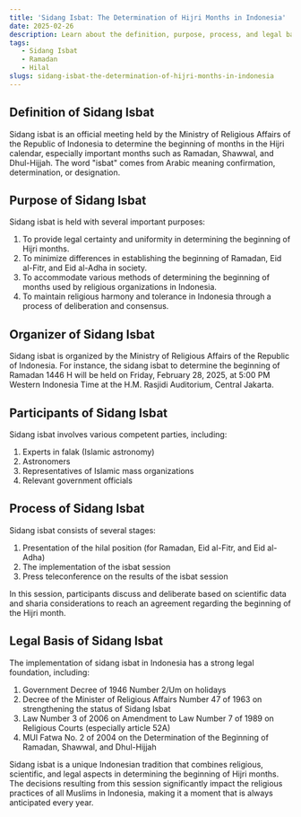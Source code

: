 ```yaml
---
title: 'Sidang Isbat: The Determination of Hijri Months in Indonesia'
date: 2025-02-26
description: Learn about the definition, purpose, process, and legal basis of Sidang Isbat, Indonesia's unique tradition in determining the beginning of Hijri months such as Ramadan, Shawwal, and Dhul-Hijjah.
tags:
   - Sidang Isbat
   - Ramadan
   - Hilal
slugs: sidang-isbat-the-determination-of-hijri-months-in-indonesia
---
```


## Definition of Sidang Isbat

Sidang isbat is an official meeting held by the Ministry of Religious Affairs of the Republic of Indonesia to determine the beginning of months in the Hijri calendar, especially important months such as Ramadan, Shawwal, and Dhul-Hijjah. The word "isbat" comes from Arabic meaning confirmation, determination, or designation.

## Purpose of Sidang Isbat

Sidang isbat is held with several important purposes:

1. To provide legal certainty and uniformity in determining the beginning of Hijri months.
2. To minimize differences in establishing the beginning of Ramadan, Eid al-Fitr, and Eid al-Adha in society.
3. To accommodate various methods of determining the beginning of months used by religious organizations in Indonesia.
4. To maintain religious harmony and tolerance in Indonesia through a process of deliberation and consensus.

## Organizer of Sidang Isbat

Sidang isbat is organized by the Ministry of Religious Affairs of the Republic of Indonesia. For instance, the sidang isbat to determine the beginning of Ramadan 1446 H will be held on Friday, February 28, 2025, at 5:00 PM Western Indonesia Time at the H.M. Rasjidi Auditorium, Central Jakarta.

## Participants of Sidang Isbat

Sidang isbat involves various competent parties, including:

1. Experts in falak (Islamic astronomy)
2. Astronomers
3. Representatives of Islamic mass organizations
4. Relevant government officials

## Process of Sidang Isbat

Sidang isbat consists of several stages:

1. Presentation of the hilal position (for Ramadan, Eid al-Fitr, and Eid al-Adha)
2. The implementation of the isbat session
3. Press teleconference on the results of the isbat session

In this session, participants discuss and deliberate based on scientific data and sharia considerations to reach an agreement regarding the beginning of the Hijri month.

## Legal Basis of Sidang Isbat

The implementation of sidang isbat in Indonesia has a strong legal foundation, including:

1. Government Decree of 1946 Number 2/Um on holidays
2. Decree of the Minister of Religious Affairs Number 47 of 1963 on strengthening the status of Sidang Isbat
3. Law Number 3 of 2006 on Amendment to Law Number 7 of 1989 on Religious Courts (especially article 52A)
4. MUI Fatwa No. 2 of 2004 on the Determination of the Beginning of Ramadan, Shawwal, and Dhul-Hijjah

Sidang isbat is a unique Indonesian tradition that combines religious, scientific, and legal aspects in determining the beginning of Hijri months. The decisions resulting from this session significantly impact the religious practices of all Muslims in Indonesia, making it a moment that is always anticipated every year.
